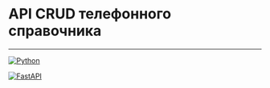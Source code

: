 <h1>API CRUD телефонного справочника</h1>
<hr>




[![Python](https://img.shields.io/badge/Python-3776AB?style=for-the-badge&logo=python&logoColor=white)](https://www.python.org/)




[![FastAPI](https://img.shields.io/badge/FastAPI-005571?style=for-the-badge&logo=fastapi)](https://fastapi.tiangolo.com/)
